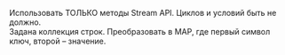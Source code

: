 Использовать ТОЛЬКО методы Stream API. Циклов и условий быть не должно.<br />
Задана коллекция строк. Преобразовать в MAP, где первый символ ключ, второй – значение.